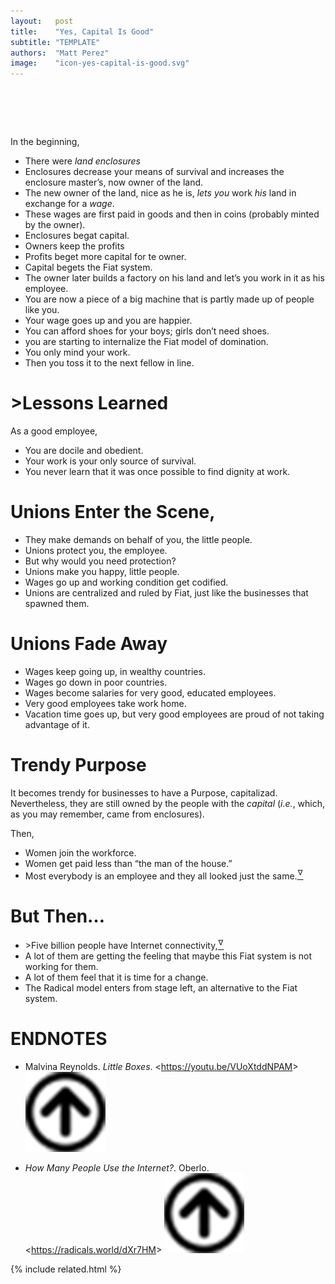 ```yaml
---
layout:   post
title:    "Yes, Capital Is Good"
subtitle: "TEMPLATE"
authors:  "Matt Perez"
image:    "icon-yes-capital-is-good.svg"
---
```


<div style="display:none;">
 <p>Capital is good and goodness. We have to fix that&mdash;and we can!</p>
</div>

<h1>&nbsp;</h1>
 <p>In the beginning,</p>
  <ul>
   <li>There were <em>land enclosures</em></li>
   <li>Enclosures decrease your means of survival and increases the enclosure master&rsquo;s, now owner of the land.</li>
   <li>The new owner of the land, nice as he is, <em>lets you</em> work <em>his</em> land in exchange for a <em>wage</em>.</li>
   <li>These wages are first paid in goods and then in coins (probably minted by the owner).</li>
   <li>Enclosures begat capital.</li>
   <li>Owners keep the profits</li>
   <li>Profits beget more capital for te owner.</li>
   <li>Capital begets the <span class="_paradigm">Fiat</span> system.</li>
   <li>The owner later builds a factory on his land and let&rsquo;s you work in it as his employee.</li>
   <li>You are now a piece of a big machine that is partly made up of people like you.</li>
   <li>Your wage goes up and you are happier.</li>
   <li>You can afford shoes for your boys; girls don&rsquo;t need shoes.</li>
   <li>you are starting to internalize the <span class="_paradigm">Fiat</span> model of domination.</li>
   <li>You only mind your work.</li>
   <li>Then you toss it to the next fellow in line.</li>
  </ul>
 
 <h1>>Lessons Learned</h1>
  <p>As a good employee,
  <ul>
   <li>You are docile and obedient.</li>
   <li>Your work is your only source of survival.</li>
   <li>You never learn that it was once possible to find  dignity at work.</li>
  </ul>

<h1>Unions Enter the Scene,</h1>
  <ul>
   <li>They make demands on behalf of you, the little people.</li>
   <li>Unions protect you, the employee.</li>
   <li>But why would you need protection?</li>
   <li>Unions make you happy, little people.</li>
   <li>Wages go up and working condition get codified.</li>
   <li>Unions are centralized and ruled by <span class="_paradigm">Fiat</span>, just like the businesses that spawned them.</li>
  </ul>

<h1>Unions Fade Away</h1>
  <ul>
   <li>Wages keep going up, in wealthy countries.</li>
   <li>Wages go down in poor countries.</li>
   <li>Wages become salaries for very good, educated employees.</li>
   <li>Very good employees take work home.</li>
   <li>Vacation time goes up, but very good employees are proud of not taking advantage of it.</li>
  </ul>

<h1>Trendy Purpose</h1>
 <p>It becomes trendy for businesses to have a Purpose, capitalizad. Nevertheless, they are still owned by the people with the <em>capital</em> (<em>i.e.</em>, which, as you may remember, came from enclosures).</p>
 <p>Then,</p>
  <ul>
   <li>Women join the workforce.</li>
   <li>Women get paid less than &ldquo;the man of the house.&rdquo;</li>
   <li>Most everybody is an employee and <span class="_quotespan">they all looked just the same</span>.<a href="#en01"><sup id="bm01">&hairsp;&nabla;&hairsp;</sup></a></li>
  </ul>

<h1>But Then&hellip;</h1>
  <ul>
   <li>>Five billion people have Internet connectivity,<a href="#en02"><sup id="bm02">&hairsp;&nabla;&hairsp;</sup></a></li>
   <li>A lot of them are getting the feeling that maybe this <span class="_paradigm">Fiat</span> system is not working for them.</li>
   <li>A lot of them feel that it is time for a change.</li>
   <li>The <span class="_paradigm">Radical</span> model enters from stage left, an alternative to the <span class="_paradigm">Fiat</span> system.</li>
  </ul>

<h1 class="_section">ENDNOTES</h1>
 <ul>
  <li id="en01">
   <p class="_list-item">
    Malvina Reynolds.
    <em>Little Boxes</em>.
    &lt;<a href="https://youtu.be/VUoXtddNPAM" target="_blank">https://youtu.be/VUoXtddNPAM</a>&gt;
    <a class="_uparrow" href="#bm01"><img src="/assets/img/arrow-up-icon.png"></a>
   </p>
  </li>
  <li id="en02">
   <p class="_list-item">
    <em>How Many People Use the Internet?</em>.
    Oberlo.
    &lt;<a href="https://radicals.world/dXr7HM" target="_blank">https://radicals.world/dXr7HM</a>&gt;
    <a class="_uparrow" href="#bm02"><img src="/assets/img/arrow-up-icon.png"></a>
   </p>
  </li>
 </ul>

{% include related.html %}
